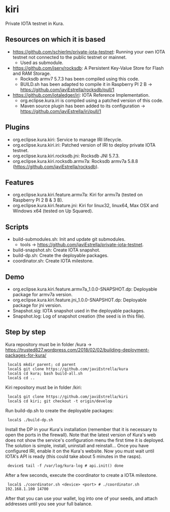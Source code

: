 # kiri
Private IOTA testnet in Kura.

## Resources on which it is based

 * https://github.com/schierlm/private-iota-testnet: Running your own IOTA testnet not connected to the public testnet or mainnet.
     * Used as submodule.
 * https://github.com/jserv/rocksdb: A Persistent Key-Value Store for Flash and RAM Storage.
     * Rocksdb armv7 5.7.3 has been compiled using this code.
     * BUILD.sh has been adapted to compile it in Raspberry PI 2 B -> https://github.com/javiEstrella/rocksdb/pull/1
 * https://github.com/iotaledger/iri: IOTA Reference Implementation.
     * org.eclipse.kura.iri is compiled using a patched version of this code.
     * Maven source plugin has been added to its configuration -> https://github.com/javiEstrella/iri/pull/1

## Plugins

 * org.eclipse.kura.kiri: Service to manage IRI lifecycle.
 * org.eclipse.kura.kiri.iri: Patched version of IRI to deploy private IOTA testnet.
 * org.eclipse.kura.kiri.rocksdb.jni: Rocksdb JNI 5.7.3.
 * org.eclipse.kura.kiri.rocksdb.armv7a: Rocksdb armv7a 5.8.8 (https://github.com/javiEstrella/rocksdb).

## Features

 * org.eclipse.kura.kiri.feature.armv7a: Kiri for armv7a (tested on Raspberry PI 2 B & 3 B).
 * org.eclipse.kura.kiri.feature.jni: Kiri for linux32, linux64, Max OSX and Windows x64 (tested on Up Squared).

## Scripts

 * build-submodules.sh: Init and update git submodules.
     * tools -> https://github.com/javiEstrella/private-iota-testnet.
 * build-snapshot.sh: Create IOTA snapshot.
 * build-dp.sh: Create the deployable packages.
 * coordinator.sh: Create IOTA milestone.

## Demo
 
 * org.eclipse.kura.kiri.feature.armv7a_1.0.0-SNAPSHOT.dp: Deployable package for armv7a version.
 * org.eclipse.kura.kiri.feature.jni_1.0.0-SNAPSHOT.dp: Deployable package for jni version.
 * Snapshot.sig: IOTA snapshot used in the deployable packages.
 * Snapshot.log: Log of snapshot creation (the seed is in this file).

## Step by step

Kura repository must be in folder <parent>/kura -> https://trusted827.wordpress.com/2018/02/02/building-deployment-packages-for-kura/

     local$ mkdir parent; cd parent
     local$ git clone https://github.com/javiEstrella/kura
     local$ cd kura; bash build-all.sh
     local$ cd ..

Kiri repository must be in folder <parent>/kiri:

     local$ git clone https://github.com/javiEstrella/kiri
     local$ cd kiri; git checkout -t origin/develop

Run build-dp.sh to create the deployable packages:

     local$ ./build-dp.sh

Install the DP in your Kura's installation (remember that it is necessary to open the ports in the firewall). Note that the latest version of Kura's web does not show the service's configuration menu the first time it is deployed. The solution is simple, install, uninstall and reinstall... Once you have configured IRI, enable it on the Kura's website. Now you must wait until IOTA's API is ready (this could take about 5 minutes in the rasps).

     device$ tail -f /var/log/kura-log # api.init() done

After a few seconds, execute the coordinator to create a IOTA milestone.

     local$ ./coordinator.sh <device> <port> # ./coordinator.sh 192.168.1.100 14700

After that you can use your wallet, log into one of your seeds, and attach addresses until you see your full balance.